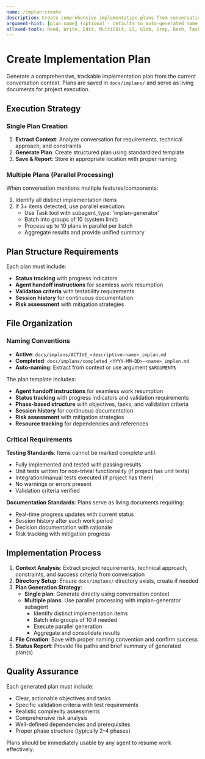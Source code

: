 ```yaml
---
name: /implan:create
description: Create comprehensive implementation plans from conversation context
argument-hint: [plan name] (optional - defaults to auto-generated name)
allowed-tools: Read, Write, Edit, MultiEdit, LS, Glob, Grep, Bash, Task
---
```

<!-- OPTIMIZATION_TIMESTAMP: 2025-08-08 08:32:14 -->

# Create Implementation Plan

Generate a comprehensive, trackable implementation plan from the current conversation context. Plans are saved in `docs/implans/` and serve as living documents for project execution.

## Execution Strategy

### Single Plan Creation
1. **Extract Context**: Analyze conversation for requirements, technical approach, and constraints
2. **Generate Plan**: Create structured plan using standardized template
3. **Save & Report**: Store in appropriate location with proper naming

### Multiple Plans (Parallel Processing)
When conversation mentions multiple features/components:
1. Identify all distinct implementation items
2. If 3+ items detected, use parallel execution:
   - Use Task tool with subagent_type: 'implan-generator'
   - Batch into groups of 10 (system limit)
   - Process up to 10 plans in parallel per batch
   - Aggregate results and provide unified summary

## Plan Structure Requirements

Each plan must include:
- **Status tracking** with progress indicators
- **Agent handoff instructions** for seamless work resumption  
- **Validation criteria** with testability requirements
- **Session history** for continuous documentation
- **Risk assessment** with mitigation strategies

## File Organization

### Naming Conventions
- **Active**: `docs/implans/ACTIVE_<descriptive-name>_implan.md`
- **Completed**: `docs/implans/completed_<YYYY-MM-DD>-<name>_implan.md`
- **Auto-naming**: Extract from context or use argument `$ARGUMENTS`

The plan template includes:
- **Agent handoff instructions** for seamless work resumption
- **Status tracking** with progress indicators and validation requirements
- **Phase-based structure** with objectives, tasks, and validation criteria  
- **Session history** for continuous documentation
- **Risk assessment** with mitigation strategies
- **Resource tracking** for dependencies and references

### Critical Requirements

**Testing Standards**: Items cannot be marked complete until:
- Fully implemented and tested with passing results
- Unit tests written for non-trivial functionality (if project has unit tests)
- Integration/manual tests executed (if project has them)  
- No warnings or errors present
- Validation criteria verified

**Documentation Standards**: Plans serve as living documents requiring:
- Real-time progress updates with current status
- Session history after each work period
- Decision documentation with rationale
- Risk tracking with mitigation progress

## Implementation Process

1. **Context Analysis**: Extract project requirements, technical approach, constraints, and success criteria from conversation
2. **Directory Setup**: Ensure `docs/implans/` directory exists, create if needed
3. **Plan Generation Strategy**:
   - **Single plan**: Generate directly using conversation context
   - **Multiple plans**: Use parallel processing with implan-generator subagent
     - Identify distinct implementation items
     - Batch into groups of 10 if needed
     - Execute parallel generation
     - Aggregate and consolidate results
4. **File Creation**: Save with proper naming convention and confirm success
5. **Status Report**: Provide file paths and brief summary of generated plan(s)

## Quality Assurance

Each generated plan must include:
- Clear, actionable objectives and tasks
- Specific validation criteria with test requirements  
- Realistic complexity assessments
- Comprehensive risk analysis
- Well-defined dependencies and prerequisites
- Proper phase structure (typically 2-4 phases)

Plans should be immediately usable by any agent to resume work effectively.